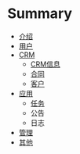 # Summary

* [介绍](README.md)
* [用户](user/README.md)
* [CRM](crm/README.md)
   * [CRM信息](crm/crminfo.md)
   * [合同](crm/contracts.md)
   * [客户](crm/customers.md)
* [应用](app/README.md)
   * [任务](app/task.md)
   * 公告
   * 日志
* [管理](management/README.md)
* [其他](other/README.md)

